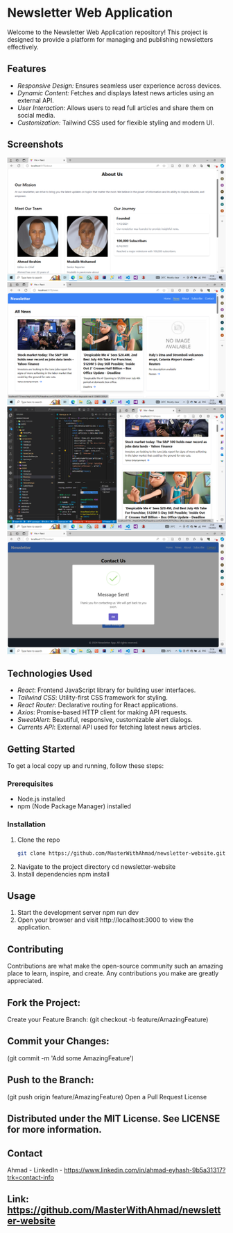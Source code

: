 # Newsletter Web Application

Welcome to the Newsletter Web Application repository! This project is designed to provide a platform for managing and publishing newsletters effectively.

## Features

- *Responsive Design:* Ensures seamless user experience across devices.
- *Dynamic Content:* Fetches and displays latest news articles using an external API.
- *User Interaction:* Allows users to read full articles and share them on social media.
- *Customization:* Tailwind CSS used for flexible styling and modern UI.

## Screenshots

![About Us](src/screenshots/AboutUs.png)
![News](src/screenshots/News.png)
![Responsive Design](src/screenshots/Responsive.png)
![SweetAlert Notifications](src/screenshots/SweetAlert.png)

## Technologies Used

- *React*: Frontend JavaScript library for building user interfaces.
- *Tailwind CSS*: Utility-first CSS framework for styling.
- *React Router*: Declarative routing for React applications.
- *Axios*: Promise-based HTTP client for making API requests.
- *SweetAlert*: Beautiful, responsive, customizable alert dialogs.
- *Currents API*: External API used for fetching latest news articles.

## Getting Started

To get a local copy up and running, follow these steps:

### Prerequisites

- Node.js installed
- npm (Node Package Manager) installed

### Installation

1. Clone the repo
   ```bash
   git clone https://github.com/MasterWithAhmad/newsletter-website.git
1. Navigate to the project directory
   cd newsletter-website
2. Install dependencies
   npm install
## Usage
1. Start the development server
   npm run dev
2. Open your browser and visit http://localhost:3000 to view the application.
## Contributing
Contributions are what make the open-source community such an amazing place to learn, inspire, and create. 
Any contributions you make are greatly appreciated.
## Fork the Project:
Create your Feature Branch:
(git checkout -b feature/AmazingFeature)
## Commit your Changes:
(git commit -m 'Add some AmazingFeature')
## Push to the Branch:
(git push origin feature/AmazingFeature)
Open a Pull Request License
## Distributed under the MIT License. See LICENSE for more information.
## Contact
Ahmad - LinkedIn - https://www.linkedin.com/in/ahmad-eyhash-9b5a31317?trk=contact-info
## Link: https://github.com/MasterWithAhmad/newsletter-website
